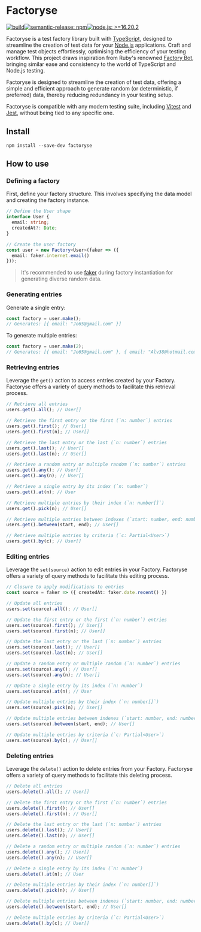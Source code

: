 # Factoryse

[![build](https://github.com/thekeogh/factoryse/actions/workflows/release.yml/badge.svg)](https://github.com/thekeogh/factoryse/actions)[![semantic-release: npm](https://img.shields.io/badge/semantic--release-npm-CB0000?logo=semantic-release)](https://github.com/semantic-release/semantic-release)[![node.js: >=16.20.2](https://img.shields.io/badge/node.js-%3E=16.20.2-036E02?logo=node.js)](https://nodejs.org) 

Factoryse is a test factory library built with [TypeScript](https://www.typescriptlang.org/), designed to streamline the creation of test data for your [Node.js](https://nodejs.org/) applications. Craft and manage test objects effortlessly, optimising the efficiency of your testing workflow. This project draws inspiration from Ruby's renowned [Factory Bot](https://github.com/thoughtbot/factory_bot), bringing similar ease and consistency to the world of TypeScript and Node.js testing.

Factoryse is designed to streamline the creation of test data, offering a simple and efficient approach to generate random (or deterministic, if preferred) data, thereby reducing redundancy in your testing setup.

Factoryse is compatible with any modern testing suite, including [Vitest](https://vitest.dev/) and [Jest](https://jestjs.io/), without being tied to any specific one.

## Install

```shell
npm install --save-dev factoryse
```

## How to use

### Defining a factory

First, define your factory structure. This involves specifying the data model and creating the factory instance.

```typescript
// Define the User shape
interface User {
  email: string;
  createdAt?: Date;
}

// Create the user factory
const user = new Factory<User>(faker => ({
  email: faker.internet.email()
}));
```

> It's recommended to use [faker](https://fakerjs.dev/) during factory instantiation for generating diverse random data.

### Generating entries

Generate a single entry:

```typescript
const factory = user.make();
// Generates: [{ email: "Jo65@gmail.com" }]
```

To generate multiple entries:

```typescript
const factory = user.make(2);
// Generates: [{ email: "Jo65@gmail.com" }, { email: "Alv38@hotmail.com" }]
```

### Retrieving entries

Leverage the `get()` action to access entries created by your Factory. Factoryse offers a variety of query methods to facilitate this retrieval process.

```typescript
// Retrieve all entries
users.get().all(); // User[]

// Retrieve the first entry or the first (`n: number`) entries
users.get().first(); // User[]
users.get().first(n); // User[]

// Retrieve the last entry or the last (`n: number`) entries
users.get().last(); // User[]
users.get().last(n); // User[]

// Retrieve a random entry or multiple random (`n: number`) entries
users.get().any(); // User[]
users.get().any(n); // User[]

// Retrieve a single entry by its index (`n: number`)
users.get().at(n); // User

// Retrieve multiple entries by their index (`n: number[]`)
users.get().pick(n); // User[]

// Retrieve multiple entries between indexes (`start: number, end: number`)
users.get().between(start, end); // User[]

// Retrieve multiple entries by criteria (`c: Partial<User>`)
users.get().by(c); // User[]
```

### Editing entries

Leverage the `set(source)` action to edit entries in your Factory. Factoryse offers a variety of query methods to facilitate this editing process.

```typescript
// Closure to apply modifications to entries
const source = faker => ({ createdAt: faker.date.recent() })

// Update all entries
users.set(source).all(); // User[]

// Update the first entry or the first (`n: number`) entries
users.set(source).first(); // User[]
users.set(source).first(n); // User[]

// Update the last entry or the last (`n: number`) entries
users.set(source).last(); // User[]
users.set(source).last(n); // User[]

// Update a random entry or multiple random (`n: number`) entries
users.set(source).any(); // User[]
users.set(source).any(n); // User[]

// Update a single entry by its index (`n: number`)
users.set(source).at(n); // User

// Update multiple entries by their index (`n: number[]`)
users.set(source).pick(n); // User[]

// Update multiple entries between indexes (`start: number, end: number`)
users.set(source).between(start, end); // User[]

// Update multiple entries by criteria (`c: Partial<User>`)
users.set(source).by(c); // User[]
```

### Deleting entries

Leverage the `delete()` action to delete entries from your Factory. Factoryse offers a variety of query methods to facilitate this deleting process.

```typescript
// Delete all entries
users.delete().all(); // User[]

// Delete the first entry or the first (`n: number`) entries
users.delete().first(); // User[]
users.delete().first(n); // User[]

// Delete the last entry or the last (`n: number`) entries
users.delete().last(); // User[]
users.delete().last(n); // User[]

// Delete a random entry or multiple random (`n: number`) entries
users.delete().any(); // User[]
users.delete().any(n); // User[]

// Delete a single entry by its index (`n: number`)
users.delete().at(n); // User

// Delete multiple entries by their index (`n: number[]`)
users.delete().pick(n); // User[]

// Delete multiple entries between indexes (`start: number, end: number`)
users.delete().between(start, end); // User[]

// Delete multiple entries by criteria (`c: Partial<User>`)
users.delete().by(c); // User[]
```

